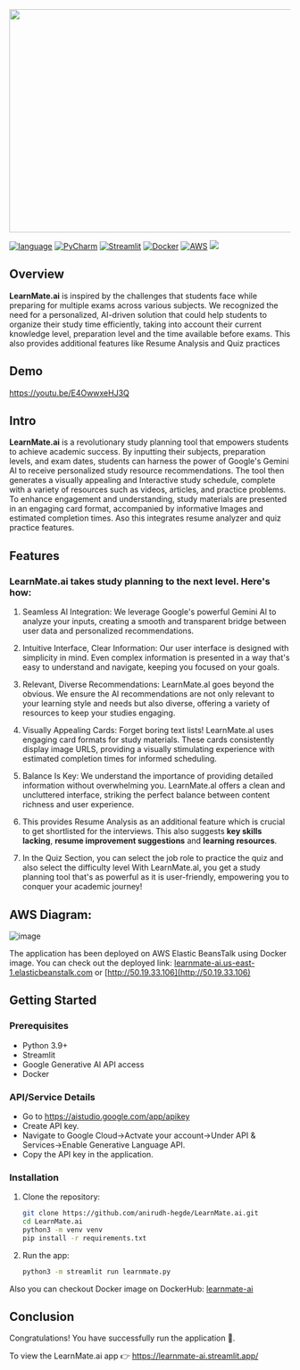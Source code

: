 <img src="https://github.com/user-attachments/assets/394e565e-c569-4ea2-b13c-2b4ef7266afa" style="width:700px;height:400px;"> 

[![language](https://img.shields.io/badge/python-3670A0?style=for-the-badge&logo=python&logoColor=ffdd54)](https://www.python.org/)
[![PyCharm](https://img.shields.io/badge/pycharm-143?style=for-the-badge&logo=pycharm&logoColor=black&color=black&labelColor=green)](https://www.jetbrains.com/pycharm/)
[![Streamlit](https://img.shields.io/badge/Streamlit-%23FE4B4B.svg?style=for-the-badge&logo=streamlit&logoColor=white)](https://streamlit.io/)
[![Docker](https://img.shields.io/badge/docker-%230db7ed.svg?style=for-the-badge&logo=docker&logoColor=white)](https://www.docker.com/)
[![AWS](https://img.shields.io/badge/AWS-%23FF9900.svg?style=for-the-badge&logo=amazon-aws&logoColor=white)](https://aws.amazon.com/)
<a href="https://mail.google.com/mail/?view=cm&fs=1&to=hegdeanirudh2003@gmail.com">
  <img src="https://img.shields.io/badge/Gmail-D14836?style=for-the-badge&logo=gmail&logoColor=white">
</a>

## Overview
**LearnMate.ai** is inspired by the challenges that students face while preparing for multiple exams across various subjects.
We recognized the need for a personalized, AI-driven solution that could help students to organize their study time efficiently,
taking into account their current knowledge level, preparation level and the time available before exams.
This also provides additional features like Resume Analysis and Quiz practices


## Demo
https://youtu.be/E4OwwxeHJ3Q


## Intro
**LearnMate.ai** is a revolutionary study planning tool that empowers students to achieve academic success. By inputting their subjects,
preparation levels, and exam dates, students can harness the power of Google's Gemini Al to receive personalized study resource
recommendations. The tool then generates a visually appealing and Interactive study schedule, complete with a variety of resources such
as videos, articles, and practice problems. To enhance engagement and understanding, study materials are presented in an engaging card format,
accompanied by informative Images and estimated completion times. Aso this integrates resume analyzer and quiz practice features.


## Features
### LearnMate.ai takes study planning to the next level. Here's how:
1) Seamless Al Integration: We leverage Google's powerful Gemini Al to analyze
   your inputs, creating a smooth and transparent bridge between user data and
   personalized recommendations.

3) Intuitive Interface, Clear Information: Our user interface is designed with
   simplicity in mind. Even complex information is presented in a way that's easy
   to understand and navigate, keeping you focused on your goals.

4) Relevant, Diverse Recommendations: LearnMate.al goes beyond the obvious.
   We ensure the Al recommendations are not only relevant to your learning style
   and needs but also diverse, offering a variety of resources to keep your studies engaging.

5) Visually Appealing Cards: Forget boring text lists! LearnMate.al uses engaging card formats
   for study materials. These cards consistently display image URLS, providing a visually stimulating
   experience with estimated completion times for informed scheduling.

6) Balance Is Key: We understand the importance of providing detailed information without overwhelming you.
   LearnMate.al offers a clean and uncluttered interface, striking the perfect balance between content richness
   and user experience.
			
7) This provides Resume Analysis as an additional feature which is crucial to get shortlisted for the interviews.
   This also suggests **key skills lacking**, **resume improvement suggestions** and **learning resources**.
			
8) In the Quiz Section, you can select the job role to practice the quiz and also select the difficulty level
   With LearnMate.al, you get a study planning tool that's as powerful as it is user-friendly, empowering you to
   conquer your academic journey!


## AWS Diagram:
![image](https://github.com/user-attachments/assets/018e2593-8815-4caa-ad4f-1a61c36fc103)

The application has been deployed on AWS Elastic BeansTalk using Docker image.
You can check out the deployed link: [learnmate-ai.us-east-1.elasticbeanstalk.com](http://learnmate-ai.us-east-1.elasticbeanstalk.com/) or [http://50.19.33.106](http://50.19.33.106)


## Getting Started
### Prerequisites
- Python 3.9+
- Streamlit
- Google Generative AI API access
- Docker
### API/Service Details
- Go to https://aistudio.google.com/app/apikey
- Create API key.
- Navigate to Google Cloud->Actvate your account->Under API & Services->Enable Generative Language API.
- Copy the API key in the application.


### Installation
1. Clone the repository:
   ```bash
   git clone https://github.com/anirudh-hegde/LearnMate.ai.git
   cd LearnMate.ai
   python3 -m venv venv
   pip install -r requirements.txt
   
2. Run the app:
   ```bash
   python3 -m streamlit run learnmate.py

Also you can checkout Docker image on DockerHub: [learnmate-ai](https://hub.docker.com/repository/docker/anirudh06/learnmate-ai/general)


## Conclusion
Congratulations! You have successfully run the application 🚀️.

To view the LearnMate.ai app 👉 https://learnmate-ai.streamlit.app/
